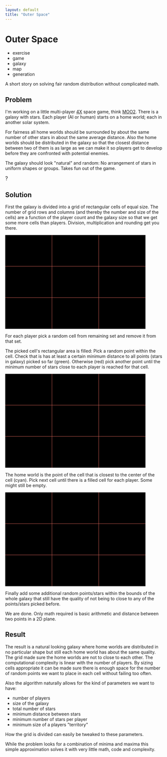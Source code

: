 ```yaml
---
layout: default
title: "Outer Space"
---
```


# Outer Space

* exercise
* game
* galaxy 
* map
* generation

A short story on solving fair random distribution without complicated math.

## Problem
I'm working on a little multi-player [4X](https://en.wikipedia.org/wiki/4X) space game, think [MOO2](https://en.wikipedia.org/wiki/Master_of_Orion_II:_Battle_at_Antares).
There is a galaxy with stars. 
Each player (AI or human) starts on a home world; each in another solar system.

For fairness all home worlds should be surrounded by about the same number of
other stars in about the same average distance. 
Also the home worlds should be distributed in the galaxy so that the closest 
distance between two of them is as large as we can make it so players get to
develop before they are confronted with potential enemies.

The galaxy should look "natural" and random:
No arrangement of stars in uniform shapes or groups.
Takes fun out of the game. 

<big>?</big>

## Solution
First the galaxy is divided into a grid of rectangular cells of equal size.
The number of grid rows and columns (and thereby the number and size of the cells) 
are a function of the player count and the galaxy size so that we get some more 
cells than players. Division, multiplication and rounding get you there.

<svg	xmlns="http://www.w3.org/2000/svg"
	xmlns:xlink="http://www.w3.org/1999/xlink"
	width="450px" height="300px">
<rect x="0" y="0" width="450" height="300" style="stroke:#000000;stroke-width:0; fill:#000000;"/>
<polyline points="0,100 450,100" style="stroke:#DB6559;stroke-width:1px;"/>
<polyline points="0,200 450,200" style="stroke:#DB6559;stroke-width:1px;"/>
<polyline points="150,0 150,300" style="stroke:#DB6559;stroke-width:1px;"/>
<polyline points="300,0 300,300" style="stroke:#DB6559;stroke-width:1px;"/>
</svg>

For each player pick a random cell from remaining set and remove it from that set.

The picked cell's rectangular area is filled:
Pick a random point within the cell. Check that is has at least a
certain minimum distance to all points (stars in galaxy) picked so far (green).
Otherwise (red) pick another point until the minimum number of stars close to 
each player is reached for that cell. 

<svg	xmlns="http://www.w3.org/2000/svg"
	xmlns:xlink="http://www.w3.org/1999/xlink"
	width="450px" height="300px">
<rect x="0" y="0" width="450" height="300" style="stroke:#000000;stroke-width:0; fill:#000000;"/>
<polyline points="0,100 450,100" style="stroke:#DB6559;stroke-width:1px;"/>
<polyline points="0,200 450,200" style="stroke:#DB6559;stroke-width:1px;"/>
<polyline points="150,0 150,300" style="stroke:#DB6559;stroke-width:1px;"/>
<polyline points="300,0 300,300" style="stroke:#DB6559;stroke-width:1px;"/>

<circle cx="120" cy="175" r="20" style="stroke-width:0;fill:#74D07D;" fill-opacity="0.3"/>
<circle cx="120" cy="175" r="2" style="stroke-width:0;fill:#74D07D;"/>
<circle cx="25" cy="166" r="20" style="stroke-width:0;fill:#74D07D;" fill-opacity="0.3"/>
<circle cx="25" cy="166" r="2" style="stroke-width:0;fill:#74D07D;"/>
<circle cx="66" cy="110" r="20" style="stroke-width:0;fill:#74D07D;" fill-opacity="0.3"/>
<circle cx="66" cy="110" r="2" style="stroke-width:0;fill:#74D07D;"/>
<circle cx="80" cy="154" r="20" style="stroke-width:0;fill:#74D07D;" fill-opacity="0.3"/>
<circle cx="80" cy="154" r="2" style="stroke-width:0;fill:#74D07D;"/>
<circle cx="100" cy="134" r="20" style="stroke-width:0;fill:#DB6559;" fill-opacity="0.3"/>
<circle cx="100" cy="134" r="2" style="stroke-width:0;fill:#DB6559;"/>

</svg>

The home world is the point of the cell that is closest to the center of the cell (cyan).
Pick next cell until there is a filled cell for each player.
Some might still be empty.

<svg	xmlns="http://www.w3.org/2000/svg"
	xmlns:xlink="http://www.w3.org/1999/xlink"
	width="450px" height="300px">
<rect x="0" y="0" width="450" height="300" style="stroke:#000000;stroke-width:0; fill:#000000;"/>
<polyline points="0,100 450,100" style="stroke:#DB6559;stroke-width:1px;"/>
<polyline points="0,200 450,200" style="stroke:#DB6559;stroke-width:1px;"/>
<polyline points="150,0 150,300" style="stroke:#DB6559;stroke-width:1px;"/>
<polyline points="300,0 300,300" style="stroke:#DB6559;stroke-width:1px;"/>

<circle cx="120" cy="175" r="20" style="stroke-width:0;fill:#DED087;" fill-opacity="0.3"/>
<circle cx="120" cy="175" r="2" style="stroke-width:0;fill:#DED087;"/>
<circle cx="25" cy="166" r="20" style="stroke-width:0;fill:#DED087;" fill-opacity="0.3"/>
<circle cx="25" cy="166" r="2" style="stroke-width:0;fill:#DED087;"/>
<circle cx="66" cy="110" r="20" style="stroke-width:0;fill:#DED087;" fill-opacity="0.3"/>
<circle cx="66" cy="110" r="2" style="stroke-width:0;fill:#DED087;"/>
<circle cx="80" cy="154" r="20" style="stroke-width:0;fill:#65DBEF;" fill-opacity="0.3"/>
<circle cx="80" cy="154" r="2" style="stroke-width:0;fill:#65DBEF;"/>

<circle cx="330" cy="55" r="20" style="stroke-width:0;fill:#DED087;" fill-opacity="0.3"/>
<circle cx="330" cy="55" r="2" style="stroke-width:0;fill:#DED087;"/>
<circle cx="440" cy="66" r="20" style="stroke-width:0;fill:#DED087;" fill-opacity="0.3"/>
<circle cx="440" cy="66" r="2" style="stroke-width:0;fill:#DED087;"/>
<circle cx="358" cy="89" r="20" style="stroke-width:0;fill:#DED087;" fill-opacity="0.3"/>
<circle cx="358" cy="89" r="2" style="stroke-width:0;fill:#DED087;"/>
<circle cx="388" cy="44" r="20" style="stroke-width:0;fill:#65DBEF;" fill-opacity="0.3"/>
<circle cx="388" cy="44" r="2" style="stroke-width:0;fill:#65DBEF;"/>

<circle cx="188" cy="255" r="20" style="stroke-width:0;fill:#DED087;" fill-opacity="0.3"/>
<circle cx="188" cy="255" r="2" style="stroke-width:0;fill:#DED087;"/>
<circle cx="280" cy="277" r="20" style="stroke-width:0;fill:#DED087;" fill-opacity="0.3"/>
<circle cx="280" cy="277" r="2" style="stroke-width:0;fill:#DED087;"/>
<circle cx="166" cy="220" r="20" style="stroke-width:0;fill:#DED087;" fill-opacity="0.3"/>
<circle cx="166" cy="220" r="2" style="stroke-width:0;fill:#DED087;"/>
<circle cx="230" cy="240" r="20" style="stroke-width:0;fill:#65DBEF;" fill-opacity="0.3"/>
<circle cx="230" cy="240" r="2" style="stroke-width:0;fill:#65DBEF;"/>

<circle cx="170" cy="125" r="20" style="stroke-width:0;fill:#DED087;" fill-opacity="0.3"/>
<circle cx="170" cy="125" r="2" style="stroke-width:0;fill:#DED087;"/>
<circle cx="260" cy="167" r="20" style="stroke-width:0;fill:#DED087;" fill-opacity="0.3"/>
<circle cx="260" cy="167" r="2" style="stroke-width:0;fill:#DED087;"/>
<circle cx="288" cy="134" r="20" style="stroke-width:0;fill:#DED087;" fill-opacity="0.3"/>
<circle cx="288" cy="134" r="2" style="stroke-width:0;fill:#DED087;"/>
<circle cx="215" cy="150" r="20" style="stroke-width:0;fill:#65DBEF;" fill-opacity="0.3"/>
<circle cx="215" cy="150" r="2" style="stroke-width:0;fill:#65DBEF;"/>

</svg>

Finally add some additional random points/stars within the bounds of the whole 
galaxy that still have the quality of not being to close to any of the points/stars
picked before. 

We are done. Only math required is basic arithmetic and distance between two
points in a 2D plane.


## Result
The result is a natural looking galaxy where home worlds are 
distributed in no particular shape but still each home world has about the same
quality. The grid made sure the home worlds are not to close to each other.
The computational complexity is linear with the number of players.
By sizing cells appropriate it can be made sure there is enough space for the 
number of random points we want to place in each cell without failing too often.

Also the algorithm naturally allows for the kind of parameters we want to have:

* number of players
* size of the galaxy
* total number of stars
* minimum distance between stars
* minimum number of stars per player
* minimum size of a players "territory"

How the grid is divided can easily be tweaked to these parameters.

While the problem looks for a combination of minima and maxima this
simple approximation solves it with very little math, code and complexity. 
